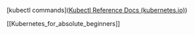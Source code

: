 [kubectl commands]([Kubectl Reference Docs (kubernetes.io)](https://kubernetes.io/docs/reference/generated/kubectl/kubectl-commands#config))

[[Kubernetes_for_absolute_beginners]]

